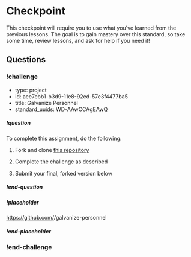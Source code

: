 # Checkpoint

This checkpoint will require you to use what you've learned from the previous lessons. The goal is to gain mastery over this standard, so take some time, review lessons, and ask for help if you need it!

## Questions

<!-- Question -->

### !challenge

* type: project
* id: aee7ebb1-b3d9-11e8-92ed-57e3f4477ba5
* title: Galvanize Personnel
* standard_uuids: WD-AAwCCAgEAwQ

##### !question

To complete this assignment, do the following:

1. Fork and clone [this repository](https://github.com/gSchool/galvanize-personnel)

1. Complete the challenge as described

1. Submit your final, forked version below

##### !end-question

##### !placeholder

https://github.com/<github-username>/galvanize-personnel

##### !end-placeholder

### !end-challenge
